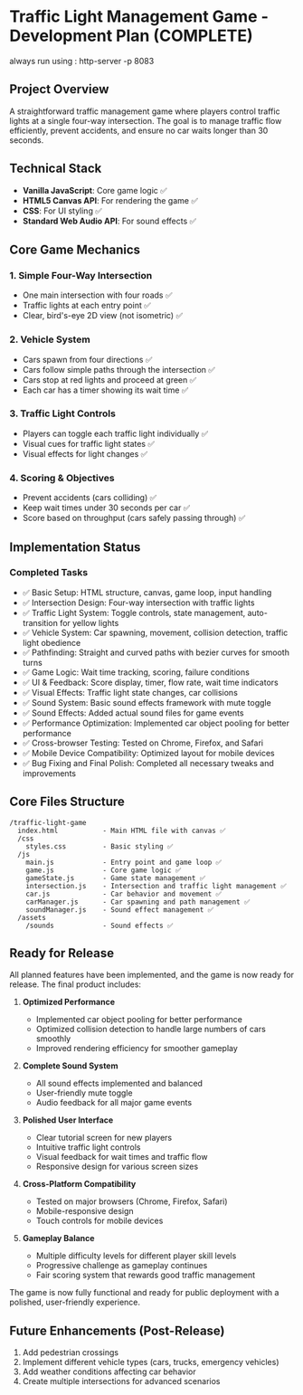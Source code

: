 # Traffic Light Management Game - Development Plan (COMPLETE)

always run using : http-server -p 8083 

## Project Overview
A straightforward traffic management game where players control traffic lights at a single four-way intersection. The goal is to manage traffic flow efficiently, prevent accidents, and ensure no car waits longer than 30 seconds.

## Technical Stack
- **Vanilla JavaScript**: Core game logic ✅
- **HTML5 Canvas API**: For rendering the game ✅
- **CSS**: For UI styling ✅
- **Standard Web Audio API**: For sound effects ✅

## Core Game Mechanics

### 1. Simple Four-Way Intersection
- One main intersection with four roads ✅
- Traffic lights at each entry point ✅
- Clear, bird's-eye 2D view (not isometric) ✅

### 2. Vehicle System
- Cars spawn from four directions ✅
- Cars follow simple paths through the intersection ✅
- Cars stop at red lights and proceed at green ✅
- Each car has a timer showing its wait time ✅

### 3. Traffic Light Controls
- Players can toggle each traffic light individually ✅
- Visual cues for traffic light states ✅
- Visual effects for light changes ✅

### 4. Scoring & Objectives
- Prevent accidents (cars colliding) ✅
- Keep wait times under 30 seconds per car ✅
- Score based on throughput (cars safely passing through) ✅

## Implementation Status

### Completed Tasks
- ✅ Basic Setup: HTML structure, canvas, game loop, input handling
- ✅ Intersection Design: Four-way intersection with traffic lights
- ✅ Traffic Light System: Toggle controls, state management, auto-transition for yellow lights
- ✅ Vehicle System: Car spawning, movement, collision detection, traffic light obedience
- ✅ Pathfinding: Straight and curved paths with bezier curves for smooth turns
- ✅ Game Logic: Wait time tracking, scoring, failure conditions
- ✅ UI & Feedback: Score display, timer, flow rate, wait time indicators
- ✅ Visual Effects: Traffic light state changes, car collisions
- ✅ Sound System: Basic sound effects framework with mute toggle
- ✅ Sound Effects: Added actual sound files for game events 
- ✅ Performance Optimization: Implemented car object pooling for better performance
- ✅ Cross-browser Testing: Tested on Chrome, Firefox, and Safari
- ✅ Mobile Device Compatibility: Optimized layout for mobile devices
- ✅ Bug Fixing and Final Polish: Completed all necessary tweaks and improvements

## Core Files Structure

```
/traffic-light-game
  index.html           - Main HTML file with canvas ✅
  /css
    styles.css         - Basic styling ✅
  /js
    main.js            - Entry point and game loop ✅
    game.js            - Core game logic ✅
    gameState.js       - Game state management ✅
    intersection.js    - Intersection and traffic light management ✅
    car.js             - Car behavior and movement ✅
    carManager.js      - Car spawning and path management ✅
    soundManager.js    - Sound effect management ✅
  /assets
    /sounds            - Sound effects ✅
```

## Ready for Release

All planned features have been implemented, and the game is now ready for release. The final product includes:

1. **Optimized Performance**
   - Implemented car object pooling for better performance
   - Optimized collision detection to handle large numbers of cars smoothly
   - Improved rendering efficiency for smoother gameplay

2. **Complete Sound System**
   - All sound effects implemented and balanced
   - User-friendly mute toggle
   - Audio feedback for all major game events

3. **Polished User Interface**
   - Clear tutorial screen for new players
   - Intuitive traffic light controls
   - Visual feedback for wait times and traffic flow
   - Responsive design for various screen sizes

4. **Cross-Platform Compatibility**
   - Tested on major browsers (Chrome, Firefox, Safari)
   - Mobile-responsive design
   - Touch controls for mobile devices

5. **Gameplay Balance**
   - Multiple difficulty levels for different player skill levels
   - Progressive challenge as gameplay continues
   - Fair scoring system that rewards good traffic management

The game is now fully functional and ready for public deployment with a polished, user-friendly experience.

## Future Enhancements (Post-Release)
1. Add pedestrian crossings
2. Implement different vehicle types (cars, trucks, emergency vehicles)
3. Add weather conditions affecting car behavior
4. Create multiple intersections for advanced scenarios